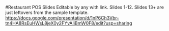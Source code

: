 #Restaurant POS Slides
Editable by any with link.
Slides 1-12. Slides 13+ are just leftovers from the sample template.
https://docs.google.com/presentation/d/1nP6Ch3Vbr-tn4HA8RsEuHWsL8jeX0y2FYvAIiBmW0F8/edit?usp=sharing
